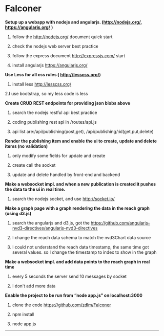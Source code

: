 # Falconer


**Setup up a webapp with nodejs and angularjs. (http://nodejs.org/, https://angularjs.org/ )**

1. follow the http://nodejs.org/ document quick start

2. check the nodejs web server best practice

3. follow the express document http://expressjs.com/ start

4. install angularjs https://angularjs.org/


**Use Less for all css rules ( http://lesscss.org/)**

1. install less http://lesscss.org/

2.I use bootstrap, so my less code is less


**Create CRUD REST endpoints for providing json blobs above**

1. search the nodejs restful api best practice

2. coding publishing rest api in /routes/api.js

3. api list are:/api/publishing(post,get), /api/publishing/:id(get,put,delete)


**Render the publishing item and enable the ui to create, update and delete items (no validation)**

1. only modify some fields for update and create

2. create call the socket

3. update and delete handled by front-end and backend


**Make a websocket impl. and when a new publication is created it pushes the data to the ui in real time.**

1. search the nodejs socket, and use http://socket.io/


**Make a graph page with a graph rendering the data in the reach graph (using d3.js)**

1. search the angularjs and d3.js, got the https://github.com/angularjs-nvd3-directives/angularjs-nvd3-directives

2. I change the reach data schema to match the nvd3Chart data source

3. I could not understand the reach data timestamp, the same time got several values. so I change the timestamp to index to show in the graph


**Make a websocket impl. and add data points to the reach graph in real time**

1. every 5 seconds the server send 10 messages by socket

2. I don't add more data


**Enable the project to be run from “node app.js” on localhost:3000**

1. clone the code https://github.com/zdlm/Falconer

2. npm install

3. node app.js


--------------------------------------